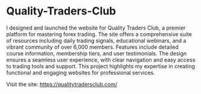 # Quality-Traders-Club
I designed and launched the website for Quality Traders Club, a premier platform for mastering forex trading. The site offers a comprehensive suite of resources including daily trading signals, educational webinars, and a vibrant community of over 6,000 members. Features include detailed course information, membership tiers, and user testimonials. The design ensures a seamless user experience, with clear navigation and easy access to trading tools and support. This project highlights my expertise in creating functional and engaging websites for professional services.

Visit the site: https://qualitytradersclub.com/
